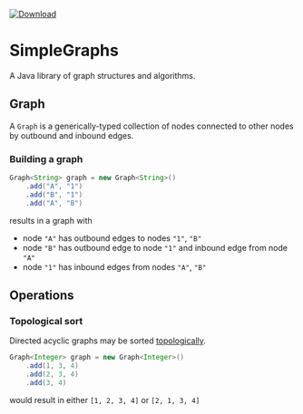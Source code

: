 [![Download][latest-img]][latest]

# SimpleGraphs
A Java library of graph structures and algorithms.

## Graph
A `Graph` is a generically-typed collection of nodes connected to other nodes by outbound and inbound edges.

### Building a graph
```java
Graph<String> graph = new Graph<String>()
	.add("A", "1")
	.add("B", "1")
	.add("A", "B")
```
results in a graph with
- node `"A"` has outbound edges to nodes `"1"`, `"B"`
- node `"B"` has outbound edge to node `"1"` and inbound edge from node `"A"`
- node `"1"` has inbound edges from nodes `"A"`, `"B"`

## Operations
### Topological sort
Directed acyclic graphs may be sorted [topologically](https://en.wikipedia.org/wiki/Topological_sorting). 
```java
Graph<Integer> graph = new Graph<Integer>()
	.add(1, 3, 4)
	.add(2, 3, 4)
	.add(3, 4)
```
would result in either `[1, 2, 3, 4]` or `[2, 1, 3, 4]`

[latest]: https://bintray.com/kkorolyov/java/simple-graphs/_latestVersion
[latest-img]: https://api.bintray.com/packages/kkorolyov/java/simple-graphs/images/download.svg
